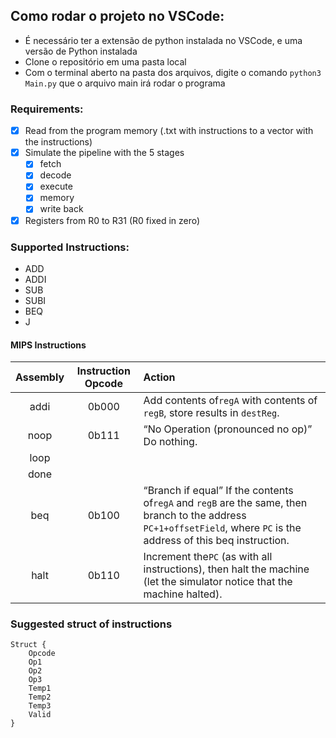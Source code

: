 ## Como rodar o projeto no VSCode:

- É necessário ter a extensão de python instalada no VSCode, e uma versão de Python instalada
- Clone o repositório em uma pasta local
- Com o terminal aberto na pasta dos arquivos, digite o comando `python3 Main.py` que o arquivo main irá rodar o programa

### Requirements:

* [X] Read from the program memory (.txt with instructions to a vector with the instructions)
* [X] Simulate the pipeline with the 5 stages
  * [X] fetch
  * [X] decode
  * [X] execute
  * [X] memory
  * [X] write back
* [X] Registers from R0 to R31 (R0 fixed in zero)

### Supported Instructions:

- ADD
- ADDI
- SUB
- SUBI
- BEQ
- J

#### MIPS Instructions


| Assembly | Instruction Opcode | Action                                                                                                                                                                  |
| :--------: | :------------------: | :------------------------------------------------------------------------------------------------------------------------------------------------------------------------ |
|   addi   |       0b000       | Add contents of`regA` with contents of `regB`, store results in `destReg`.                                                                                              |
|   noop   |       0b111       | “No Operation (pronounced no op)” Do nothing.                                                                                                                         |
|   loop   |                   |                                                                                                                                                                         |
|   done   |                   |                                                                                                                                                                         |
|   beq   |       0b100       | “Branch if equal” If the contents of`regA` and `regB` are the same, then branch to the address `PC+1+offsetField`, where `PC` is the address of this beq instruction. |
|   halt   |       0b110       | Increment the`PC` (as with all instructions), then halt the machine (let the simulator notice that the machine halted).                                                 |

### Suggested struct of instructions

```
Struct {
    Opcode
    Op1
    Op2
    Op3
    Temp1
    Temp2
    Temp3
    Valid
}
```
